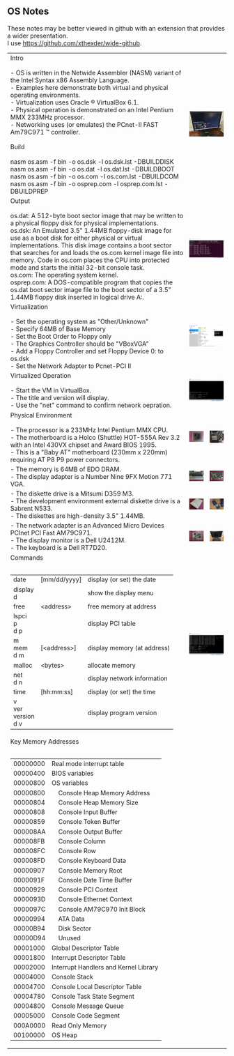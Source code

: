 ## OS Notes
These notes may be better viewed in github with an extension that provides a wider presentation.  
I use https://github.com/xthexder/wide-github.
<table>
<colgroup><col><col><col></colgroup>
<tr><td>
Intro<br><br>
- OS is written in the Netwide Assembler (NASM) variant of the Intel Syntax x86 Assembly Language.<br>
- Examples here demonstrate both virtual and physical operating environments.<br>
- Virtualization uses Oracle &reg; VirtualBox 6.1.<br>
- Physical operation is demonstrated on an Intel Pentium MMX 233MHz processor.<br>
- Networking uses (or emulates) the PCnet-II FAST Am79C971 &trade; controller.<br><br>
Build<br><br>
nasm os.asm -f bin -o os.dsk -l os.dsk.lst -DBUILDDISK<br>
nasm os.asm -f bin -o os.dat -l os.dat.lst -DBUILDBOOT<br>
nasm os.asm -f bin -o os.com -l os.com.lst -DBUILDCOM<br>
nasm os.asm -f bin -o osprep.com -l osprep.com.lst -DBUILDPREP</td><td colspan=2>
<img src="images/13_Physical_Operation.jpg"></td></tr>
<tr><td>
Output<br><br>
os.dat: A 512-byte boot sector image that may be written to a physical floppy disk for physical implementations.<br>
os.dsk: An Emulated 3.5" 1.44MB floppy-disk image for use as a boot disk for either physical or virtual implementations. This disk image contains a boot sector that searches for and loads the os.com kernel image file into memory. Code in os.com places the CPU into protected mode and starts the initial 32-bit console task.<br>
os.com: The operating system kernel.<br>
osprep.com: A DOS-compatible program that copies the os.dat boot sector image file to the boot sector of a 3.5" 1.44MB floppy disk inserted in logical drive A:.</td><td colspan=2>
<img src="images/14_Ubuntu_22.04_Build.png">
</td></tr>
<tr><td>
Virtualization<br><br>
- Set the operating system as "Other/Unknown"<br>
- Specify 64MB of Base Memory<br>
- Set the Boot Order to Floppy only<br>
- The Graphics Controller should be "VBoxVGA"<br> 
- Add a Floppy Controller and set Floppy Device 0: to os.dsk<br>
- Set the Network Adapter to Pcnet-PCI II
</td><td colspan=2>
<img src="images/15_VirtualBox_Settings.png">
</td></tr>
<tr><td>
Virtualized Operation<br><br>
- Start the VM in VirtualBox.<br>
- The title and version will display.<br>
- Use the "net" command to confirm network oepration.
</td><td colspan=2>
<img src="images/16_VirtualBox_Operation.png">
</td></tr>
<tr><td>
Physical Environment<br><br>
- The processor is a 233MHz Intel Pentium MMX CPU.<br>
- The motherboard is a Holco (Shuttle) HOT-555A Rev 3.2 with an Intel 430VX chipset and Award BIOS 1995.<br>
- This is a "Baby AT" motherboard (230mm x 220mm) requiring AT P8 P9 power connectors.
</td><td>
<img src="images/01_Pentium_MMX_233_Small.jpg">
</td><td>
<img src="images/02_Intel_555A_Small.jpg">
</td></tr>
<tr><td>
- The memory is 64MB of EDO DRAM.<br>
- The display adapter is a Number Nine 9FX Motion 771 VGA.
</td><td>
<img src="images/03_64MB_EDO_DRAM_Small.jpg">
</td><td>
<img src="images/04_NumberNine_9FX_Motion771_Small.jpg">
</td></tr>
<tr><td>
- The diskette drive is a Mitsumi D359 M3.<br>
- The development environment external diskette drive is a Sabrent N533.<br>
- The diskettes are high-density 3.5" 1.44MB.
</td><td>
<img src="images/05_Mitsumi_D359M3_Front_Small.jpg">
</td><td>
<img src="images/08_Sabrent_N533_Small.jpg">
</td></tr>
<tr><td>
- The network adapter is an Advanced Micro Devices PCInet PCI Fast AM79C971.<br>
- The display monitor is a Dell U2412M.<br>
- The keyboard is a Dell RT7D20.
</td><td>
<img src="images/06_AM_PCInet_PCI_FAST_AM79C971_Small.jpg">
</td><td>
<img src="images/07_Dell_U2412M_Small.jpg">
</td></tr>
<tr><td>
Commands<br><br>
<table><colgroup><col><col><col></colgroup>
<tr><td>date</td><td>[mm/dd/yyyy]</td><td>display (or set) the date</td></tr>
<tr><td>display<br>d</td><td></td><td>show the display menu</td></tr>
<tr><td>free</td><td>&lt;address&gt;</td><td>free memory at address</td></tr>
<tr><td>lspci<br>p<br>d p</td><td></td><td>display PCI table</td></tr>
<tr><td>m<br>mem<br>d m</td><td>[&lt;address&gt;]</td><td>display memory (at address)</td></tr>
<tr><td>malloc</td><td>&lt;bytes&gt;</td><td>allocate memory</td></tr>
<tr><td>net<br>d n</td><td></td><td>display network information</td></tr>
<tr><td>time</td><td>[hh:mm:ss]</td><td>display (or set) the time</td></tr>
<tr><td>v<br>ver<br>version<br>d v</td><td><td>display program version</td></tr>
</table>
</td><td colspan=2>
<img src="images/17_VirtualBox_Commands.png">
</td></tr>
<tr><td>
Key Memory Addresses<br><br>
<table><colgroup><col><col><col><col><col></colgroup>
<tr><td>00000000</td><td colspan=4>Real mode interrupt table</td></tr>
<tr><td>00000400</td><td colspan=4>BIOS variables</td></tr>
<tr><td>00000800</td><td colspan=4>OS variables</td><tr>
<tr><td>00000800</td><td></td><td>Console Heap Memory Address</td></tr>
<tr><td>00000804</td><td></td><td>Console Heap Memory Size</td></tr>
<tr><td>00000808</td><td></td><td>Console Input Buffer</td></tr>
<tr><td>00000859</td><td></td><td>Console Token Buffer</td></tr>
<tr><td>000008AA</td><td></td><td>Console Output Buffer</td></tr>
<tr><td>000008FB</td><td></td><td>Console Column</td></tr>
<tr><td>000008FC</td><td></td><td>Console Row</td></tr>
<tr><td>000008FD</td><td></td><td>Console Keyboard Data</td></tr>
<tr><td>00000907</td><td></td><td>Console Memory Root</td></tr>
<tr><td>0000091F</td><td></td><td>Console Date Time Buffer</td></tr>
<tr><td>00000929</td><td></td><td>Console PCI Context</td></tr>
<tr><td>0000093D</td><td></td><td>Console Ethernet Context</td></tr>
<tr><td>0000097C</td><td></td><td>Console AM79C970 Init Block</td></tr>
<tr><td>00000994</td><td></td><td>ATA Data</td></tr>
<tr><td>00000B94</td><td></td><td>Disk Sector</td></tr>
<tr><td>00000D94</td><td></td><td>Unused</td></tr>
<tr><td>00001000</td><td colspan=4>Global Descriptor Table</td></tr>
<tr><td>00001800</td><td colspan=4>Interrupt Descriptor Table</td></tr>
<tr><td>00002000</td><td colspan=4>Interrupt Handlers and Kernel Library</td></tr>
<tr><td>00004000</td><td colspan=4>Console Stack</td></tr>
<tr><td>00004700</td><td colspan=4>Console Local Descriptor Table</td></tr>
<tr><td>00004780</td><td colspan=4>Console Task State Segment</td></tr>
<tr><td>00004800</td><td colspan=4>Console Message Queue</td></tr>
<tr><td>00005000</td><td colspan=4>Console Code Segment</td></tr>
<tr><td>000A0000</td><td colspan=4>Read Only Memory</td></tr>
<tr><td>00100000</td><td colspan=4>OS Heap</td></tr>
</table>
</td><td colspan=2></td></tr>
</table>
